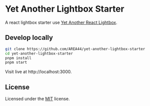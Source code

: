 # Yet Another Lightbox Starter

A react lightbox starter use [Yet Another React Lightbox](https://yet-another-react-lightbox.com).

## Develop locally

```bash
git clone https://github.com/AREA44/yet-another-lightbox-starter
cd yet-another-lightbox-starter
pnpm install
pnpm start
```

Visit live at http://localhost:3000.

## License

Licensed under the [MIT](LICENSE) license.
